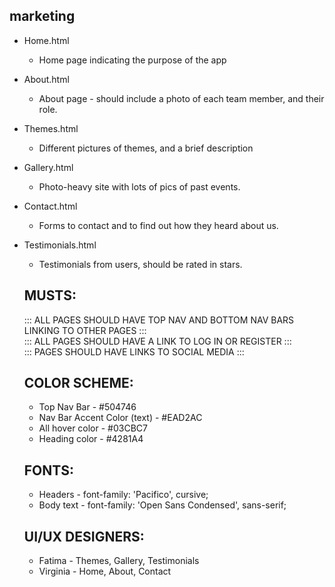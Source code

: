 ## marketing

* Home.html
  - Home page indicating the purpose of the app
* About.html
  - About page - should include a photo of each team member, and their role.
* Themes.html
  - Different pictures of themes, and a brief description
* Gallery.html
  - Photo-heavy site with lots of pics of past events.
* Contact.html
  - Forms to contact and to find out how they heard about us.
* Testimonials.html
  - Testimonials from users, should be rated in stars.
  
  ## MUSTS:
  ::: ALL PAGES SHOULD HAVE TOP NAV AND BOTTOM NAV BARS LINKING TO OTHER PAGES :::<br>
  ::: ALL PAGES SHOULD HAVE A LINK TO LOG IN OR REGISTER :::<br>
  ::: PAGES SHOULD HAVE LINKS TO SOCIAL MEDIA :::
  
  ## COLOR SCHEME:
  * Top Nav Bar - #504746
  * Nav Bar Accent Color (text) - #EAD2AC
  * All hover color - #03CBC7
  * Heading color - #4281A4
  
  ## FONTS:
  * Headers - font-family: 'Pacifico', cursive;
  * Body text - font-family: 'Open Sans Condensed', sans-serif;
  
  ## UI/UX DESIGNERS:
  * Fatima - Themes, Gallery, Testimonials
  * Virginia - Home, About, Contact
